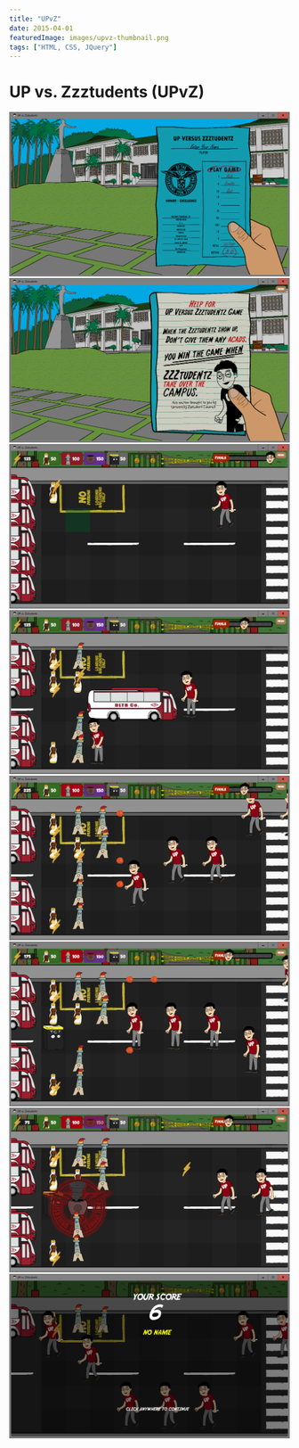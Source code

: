 ```yaml
---
title: "UPvZ"
date: 2015-04-01
featuredImage: images/upvz-thumbnail.png
tags: ["HTML, CSS, JQuery"]
---
```


UP vs. Zzztudents (UPvZ)
============
![Splash Screen](images/upvz-splashscreen.png)
![Instructions](images/upvz-instructions.png)
![Gameplay #1](images/upvz-gameplay-1.png)
![Gameplay #2](images/upvz-gameplay-2.png)
![Gameplay #3](images/upvz-gameplay-3.png)
![Gameplay #4](images/upvz-gameplay-4.png)
![Gameplay #5](images/upvz-gameplay-5.png)
![Game Over](images/upvz-game-over.png)
